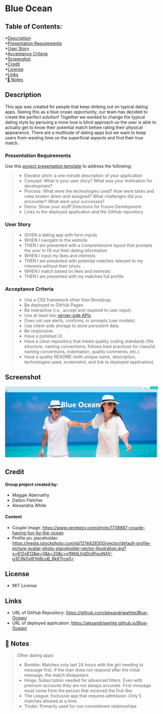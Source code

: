 # Blue Ocean
## Table of Contents:
*[Description](#Description)    
*[Presentation Requirements](#Presentation-Requirements)    
*[User Story](#User-Story)  
*[Acceptance Criteria](#Acceptance-Criteria)    
*[Screenshot](#Screenshot)  
*[Credit](#Credit)  
*[License](#License)    
*[Links](#Links)    
*[📝 Notes](#📝-Notes)


## Description
 This app was created for people that keep striking out on typical dating apps. Seeing this as a blue ocean opportunity, our team has decided to create the perfect solution! Together we worked to change the typical dating style by persuing a more love is blind approach so the user is able to actually get to know their potential match  before rating their physical appearance. There are a multitude of dating apps but we want to keep users from wasting time on the superficial aspects and find their true match. 

### Presentation Requirements
Use this [project presentation template](https://docs.google.com/presentation/d/10QaO9KH8HtUXj__81ve0SZcpO5DbMbqqQr4iPpbwKks/edit?usp=sharing) to address the following: 

> * Elevator pitch: a one minute description of your application
> * Concept: What is your user story? What was your motivation for development?
> * Process: What were the technologies used? How were tasks and roles broken down and assigned? What challenges did you encounter? What were your successes?
> * Demo: Show your stuff!
>  Directions for Future Development
> * Links to the deployed application and the GitHub repository
### User Story
> * GIVEN a dating app with form inputs
> * WHEN I navigate to the website
> * THEN I am presented with a comprehensive layout that prompts the user to fill out their dating information
> * WHEN I input my likes and interests
> * THEN I am presented with potential matches relevant to my interests without their photo
> * WHEN I match based on likes and interests
> * THEN I am presented with my matches full profile

### Acceptance Criteria
> * Use a CSS framework other than Bootstrap.
> * Be deployed to GitHub Pages.
> * Be interactive (i.e., accept and respond to user input).
> * Use at least two [server-side APIs](https://coding-boot-camp.github.io/full-stack/apis/api-resources).
> * Does not use alerts, confirms, or prompts (use modals).
> * Use client-side storage to store persistent data.
> * Be responsive.
> * Have a polished UI.
> * Have a clean repository that meets quality coding standards (file structure, naming conventions, follows best practices for class/id naming conventions, indentation, quality comments, etc.).
> * Have a quality README (with unique name, description, technologies used, screenshot, and link to deployed application).

## Screenshot  
![Blue Ocean](./assets/images/BO-SS.png)

## Credit
#### Group project created by:
* Maggie Abernathy
* Dalton Fletcher
* Alexandria White

#### Content
* Couple image: https://www.vecteezy.com/photo/1738887-couple-having-fun-by-the-ocean
* Profile pic placeholder: https://media.istockphoto.com/id/1214428300/vector/default-profile-picture-avatar-photo-placeholder-vector-illustration.jpg?s=612x612&w=0&k=20&c=vftMdLhldDx9houN4V-g3C9k0xl6YeBcoB_Rk6Trce0=

## License
* MIT License

## Links
* URL of GitHub Repository: https://github.com/alexandriawhite/Blue-Ocean/
* URL of deployed application: https://alexandriawhite.github.io/Blue-Ocean/

## 📝 Notes
> Other dating apps:
> * Bumble: Matches only last 24 hours with the girl needing to message first. If the man does not respond after the initial message, the match disappears.
> * Hinge: Subscription needed for advanced filters. Even with premium accounts they are not always accurate. First message must come from the person that received the first like. 
> * The League: Exclusive app that requires admission. Only 5 matches allowed at a time.
> * Tinder: Primarily used for non commitment relationships 

